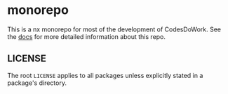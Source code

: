 # monorepo

This is a nx monorepo for most of the development of CodesDoWork.
See the [docs](./docs) for more detailed information about this repo.

## LICENSE

The root `LICENSE` applies to all packages unless explicitly stated in a package's directory.
